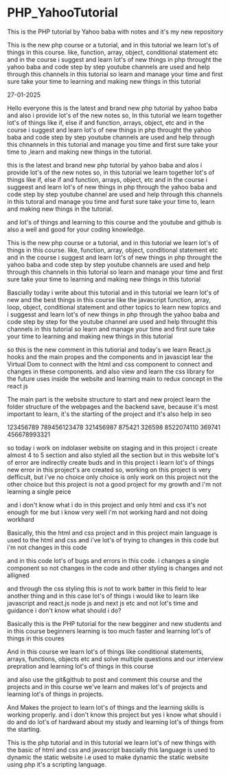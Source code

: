 # PHP_YahooTutorial
This is the PHP tutorial by Yahoo baba with notes and it's my new repository

This is the new php course or a tutorial, and in this tutorial we learn lot's of things in this course.
like, function, array, object, conditional statement etc and in the course i suggest and learn lot's of new things in php
throught the yahoo baba and code step by step youtube channels are used and help through this channels in this tutorial 
so learn 
and manage your time and first sure take your time to learning and making new things in this tutorial




27-01-2025


Hello everyone this is the latest and brand new php tutorial by yahoo baba and also i provide lot's of the new notes
so, 
In this tutorial we learn together lot's of things like if, else if and function, arrays, object, etc and in the course i suggest and 
learn lot's of new things in php 
throught the yahoo baba and code step by step youtube channels are used and help through this chnannels in this tutorial 
and manage you time and first sure take your time to ,learn and making new things in the tutorial.



this is the latest and brand new php tutorial by yahoo baba and alos i provide lot's of the new notes 
so,
in this tutorial we learn together lot's of things like if, else if and function, arrays, object, etc and in the course i suggeest and learn lot's of new things in php
through the yahoo baba and code step by step youtube channel are used and help through this channels in this tutoral
and manage you time and furst sure take your time to, learn and making new things in the tutorial.



and lot's of things and learning to this course and the youtube and github is also a well and 
good for your coding knowledge.



This is the new php course or a tutorial, and in this tutorial we learn lot's of things in this course.
like, function, array, object, conditional statement etc and in the course i suggest and learn lot's of new things in php
throught the yahoo baba and code step by step youtube channels are used and help through this channels in this tutorial 
so learn 
and manage your time and first sure take your time to learning and making new things in this tutorial


Bascially today i write about this tutorial and in this tutorial we learn lot's of new and the best things
in this course
like the javascript function, array, loop, object, conditional statement and other topics to learn new 
topics and i suggesst and learn lot's of new things in php through the yahoo baba and code step by step 
for the youtube channel are used and help throught this channels in this tutorial so 
learn and manage your time and first sure take your time to learning and making new things in this tutorial



so this is the new comment in this tutiorial and today's we learn React.js hooks and the main propes and
the components and in javascipt lear the Virtual Dom to connect with the html and css component to 
connect and changes in these components.
and also view and learn the css library for the future uses inside the website and learning main to redux concept in the 
react js


The main part is the website structure to start and new project learn the folder structure of the webpages
and the backend save, because it's most important to learn, it's the starting of the 
project and it's also help in seo 


123456789
789456123478
321456987
875421
326598
8522074110
369741
456678993321

so today i work on indolaser website on staging and in this project i create almost 4 to 5 section and also
styled all the section but in this website lot's of error are indirectly create buds and in this project 
i learn lot's of things
new error in this project's are created 
so, working on this project is very defficult, but i've no choice 
only choice is only work on this project not the other choice 
but this project is not a good project for my growth and i'm not learning a single peice


and i don't know what i do in this project and only html and css it's not enough for me but i know very well i'm not working hard and not doing workhard



Basically, this the html and css project and in this project main language is used to the html and css
and i've lot's of trying to changes in this code but i'm not changes in this code

and in this code lot's of bugs and errors in this code. i changes a single component so not changes in the code and other styling is changes and not alligned

and through the css styling this is not to work batter in this field to lear another thing and in this case lot's of things i would like to learn like javascript
and react.js node js and next js etc and not
lot's time and guidance i don't know what should i do?



Basically this is the PHP tutorial for the new begginer and new students and in this course beginners learning is too much faster and learning lot's of things in this coures

And in this course we learn lot's of things like conditional statements, arrays, functions, objects etc and solve multiple questions and our interview prepration and learning lot's of things in this course

and also use the git&github to post and comment this course and the projects and in this course we've learn and makes lot's of projects and learning lot's of things in projects.


And Makes the project to learn lot's of things and the learning skills is working properly.
and i don't know this project but yes i know what should i do and do lot's of hardward about my study and learning lot's of things from the starting.







This is the php tutorial and in this tutorial we learn lot's of new things with the basic of html and css and javascript 
bascially this language is used to dynamic the static website 
i.e used to make dynamic the static website using php it's a scripting language.
